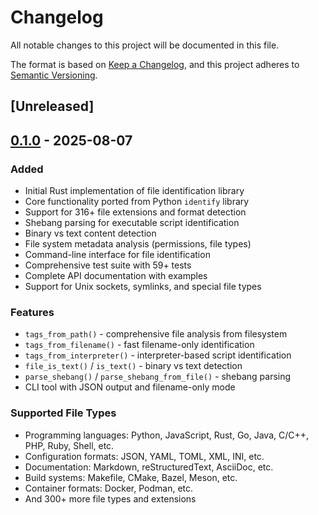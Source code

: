 # Changelog

All notable changes to this project will be documented in this file.

The format is based on [Keep a Changelog](https://keepachangelog.com/en/1.0.0/),
and this project adheres to [Semantic Versioning](https://semver.org/spec/v2.0.0.html).

## [Unreleased]

## [0.1.0] - 2025-08-07

### Added
- Initial Rust implementation of file identification library
- Core functionality ported from Python `identify` library
- Support for 316+ file extensions and format detection
- Shebang parsing for executable script identification
- Binary vs text content detection
- File system metadata analysis (permissions, file types)
- Command-line interface for file identification
- Comprehensive test suite with 59+ tests
- Complete API documentation with examples
- Support for Unix sockets, symlinks, and special file types

### Features
- `tags_from_path()` - comprehensive file analysis from filesystem
- `tags_from_filename()` - fast filename-only identification
- `tags_from_interpreter()` - interpreter-based script identification
- `file_is_text()` / `is_text()` - binary vs text detection
- `parse_shebang()` / `parse_shebang_from_file()` - shebang parsing
- CLI tool with JSON output and filename-only mode

### Supported File Types
- Programming languages: Python, JavaScript, Rust, Go, Java, C/C++, PHP, Ruby, Shell, etc.
- Configuration formats: JSON, YAML, TOML, XML, INI, etc.
- Documentation: Markdown, reStructuredText, AsciiDoc, etc.
- Build systems: Makefile, CMake, Bazel, Meson, etc.
- Container formats: Docker, Podman, etc.
- And 300+ more file types and extensions

[0.1.0]: https://github.com/pre-commit/identify/releases/tag/v0.1.0